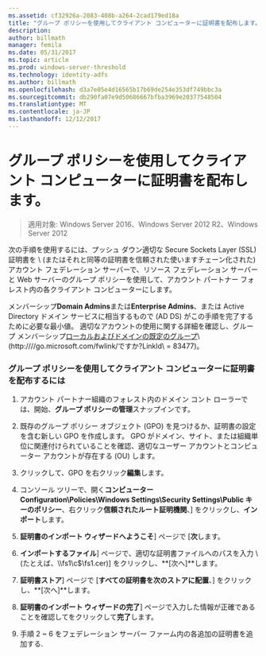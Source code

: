 ```yaml
---
ms.assetid: cf32926a-2083-408b-a264-2cad179ed18a
title: "グループ ポリシーを使用してクライアント コンピューターに証明書を配布します。"
description: 
author: billmath
manager: femila
ms.date: 05/31/2017
ms.topic: article
ms.prod: windows-server-threshold
ms.technology: identity-adfs
ms.author: billmath
ms.openlocfilehash: d3a7e05e4d16565b17b69de254e353df749bbc3a
ms.sourcegitcommit: db290fa07e9d50686667bfba3969e20377548504
ms.translationtype: MT
ms.contentlocale: ja-JP
ms.lasthandoff: 12/12/2017
---
```

# <a name="distribute-certificates-to-client-computers-by-using-group-policy"></a>グループ ポリシーを使用してクライアント コンピューターに証明書を配布します。

>適用対象: Windows Server 2016、Windows Server 2012 R2、Windows Server 2012


次の手順を使用するには、プッシュ ダウン適切な Secure Sockets Layer \(SSL\) 証明書を \ (またはそれと同等の証明書を信頼された使いますチェーン化された) アカウント フェデレーション サーバーで、リソース フェデレーション サーバーと Web サーバーのグループ ポリシーを使用して、アカウント パートナー フォレスト内の各クライアント コンピューターにします。  
  
メンバーシップ**Domain Admins**または**Enterprise Admins**、または Active Directory ドメイン サービスに相当するもので \(AD DS\) がこの手順を完了するために必要な最小値。  適切なアカウントの使用に関する詳細を確認し、グループ メンバーシップ[ローカルおよびドメインの既定のグループ](https://go.microsoft.com/fwlink/?LinkId=83477)\ (http:///\/go.microsoft.com\/fwlink\/ですか?LinkId\ = 83477\)。   
  
### <a name="to-distribute-certificates-to-client-computers-by-using-group-policy"></a>グループ ポリシーを使用してクライアント コンピューターに証明書を配布するには  
  
1.  アカウント パートナー組織のフォレスト内のドメイン コント ローラーでは、開始、**グループ ポリシーの管理**スナップインです。  
  
2.  既存のグループ ポリシー オブジェクト \(GPO\) を見つけるか、証明書の設定を含む新しい GPO を作成します。 GPO がドメイン、サイト、または組織単位に関連付けられていることを確認、適切なユーザー アカウントとコンピューター アカウントが存在する \(OU\) します。  
  
3.  クリックして、GPO を右クリック**編集**します。  
  
4.  コンソール ツリーで、開く**コンピューター Configuration\\Policies\\Windows Settings\\Security Settings\\Public キーのポリシー**、右クリック**信頼されたルート証明機関**、] をクリックし、**インポート**します。  
  
5.  **証明書のインポート ウィザードへようこそ**] ページで [**次**します。  
  
6.  **インポートするファイル**] ページで、適切な証明書ファイルへのパスを入力 \ (たとえば、\\\fs1\\c$\\fs1.cer\)] をクリックし、**[次へ]**します。  
  
7.  **証明書ストア**] ページで [**すべての証明書を次のストアに配置**、] をクリックし、**[次へ]**します。  
  
8.  **証明書のインポート ウィザードの完了**] ページで入力した情報が正確であることを確認してをクリックして**完了**します。  
  
9. 手順 2 ~ 6 をフェデレーション サーバー ファーム内の各追加の証明書を追加する.  
